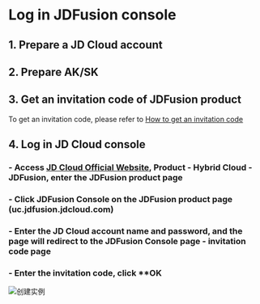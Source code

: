
# Log in JDFusion console
## 1. Prepare a JD Cloud account
## 2. Prepare AK/SK
## 3. Get an invitation code of JDFusion product
   To get an invitation code, please refer to [How to get an invitation code](jdfusion-cloud-InvitationCode.md)
## 4. Log in JD Cloud console
### - Access [JD Cloud Official Website](https://www.jdcloud.com), **Product** - **Hybrid Cloud** - **JDFusion**, enter the JDFusion product page
### - Click **JDFusion Console** on the JDFusion product page (uc.jdfusion.jdcloud.com)
### - Enter the JD Cloud account name and password, and the page will redirect to the JDFusion Console page - invitation code page
### - Enter the invitation code, click **OK
![创建实例](https://github.com/jdcloudcom/cn/blob/edit/image/JDFusion/shuruyaoqingma.png)

